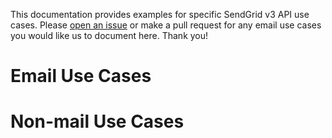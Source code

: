 This documentation provides examples for specific SendGrid v3 API use cases. Please [open an issue](https://github.com/sendgrid/rest/issues) or make a pull request for any email use cases you would like us to document here. Thank you!

# Email Use Cases

# Non-mail Use Cases
